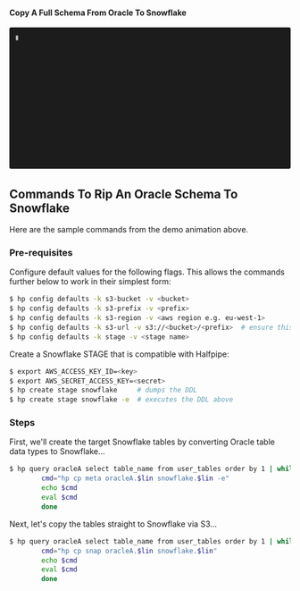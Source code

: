#### Copy A Full Schema From Oracle To Snowflake
![Copy Full Schema From Oracle To Snowflake](./hp-oracle-full-schema-cp-snap.svg)

## Commands To Rip An Oracle Schema To Snowflake

Here are the sample commands from the demo animation above.

### Pre-requisites

Configure default values for the following flags. This allows the commands further below to work
in their simplest form:

```bash
$ hp config defaults -k s3-bucket -v <bucket>
$ hp config defaults -k s3-prefix -v <prefix>
$ hp config defaults -k s3-region -v <aws region e.g. eu-west-1>
$ hp config defaults -k s3-url -v s3://<bucket>/<prefix>  # ensure this matches the combined bucket and prefix used above (apologies for the duplication, i'll fix this soon)
$ hp config defaults -k stage -v <stage name>
```

Create a Snowflake STAGE that is compatible with Halfpipe:

```bash
$ export AWS_ACCESS_KEY_ID=<key>
$ export AWS_SECRET_ACCESS_KEY=<secret>
$ hp create stage snowflake     # dumps the DDL
$ hp create stage snowflake -e  # executes the DDL above
``` 

### Steps

First, we'll create the target Snowflake tables by converting Oracle table data types to Snowflake...

```bash
$ hp query oracleA select table_name from user_tables order by 1 | while read lin; do
        cmd="hp cp meta oracleA.$lin snowflake.$lin -e"
        echo $cmd
        eval $cmd
        done
```

Next, let's copy the tables straight to Snowflake via S3...

```bash
$ hp query oracleA select table_name from user_tables order by 1 | while read lin; do
        cmd="hp cp snap oracleA.$lin snowflake.$lin"
        echo $cmd
        eval $cmd
        done
```